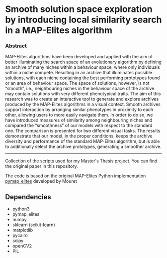 # Smooth solution space exploration by introducing local similarity search in a MAP-Elites algorithm

### Abstract

MAP-Elites algorithms have been developed and applied with the aim of better illuminating the search space of an evolutionary
algorithm by defining an archive of many niches within a behaviour space, where only individuals within a niche compete. Resulting in an
archive that illuminates possible solutions, with each niche containing the best performing prototypes found or an area of behaviour space.
The space of solutions, however, is not “smooth”, i.e., neighbouring niches in the behaviour space of the archive may contain solutions with
very different phenotypical traits. The aim of this research was to create an interactive tool to generate and explore archives produced by
the MAP-Elites algorithms in a visual context. Smooth archives support interaction by arranging similar phenotypes in proximity to each
other, allowing users to more easily navigate them. In order to do so, we have introduced measures of similarity among neighbouring niches
and compared the “smoothness” of our models with respect to the standard one. The comparison is presented for two different visual tasks.
The results demonstrate that our model, in the proper conditions, keeps the archive diversity and performance of the standard MAP-Elites
algorithm, but is able to additionally select the archive prototypes, generating a smoother archive.

---

Collection of the scripts used for my Master's Thesis project. 
You can find the original paper in this repository.

The code is based on the original MAP-Elites Python implementation [pymap_elites](https://github.com/resibots/pymap_elites) developed by Mouret

## Dependencies
- python3
- pymap_elites
- numpy
- sklearn (scikit-learn)
- matplotlib 
- pycairo
- scipy
- openCV2
- PIL
